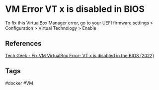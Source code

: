 # VM Error VT x is disabled in BIOS

To fix this VirtualBox Manager error, go to your UEFI firmware settings > Configuration > <Your CPU Manufacturer> Virtual Technology > Enable  

## References
[Tech Geek - Fix VM VirtualBox Error- VT x is disabled in the BIOS (2022)](https://www.techgeeknext.com/VT-x-disabled-BIOS-CPU-VMX-DISABLED)  

## Tags
#docker #VM
